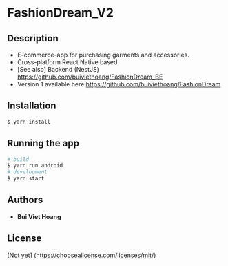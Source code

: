 # FashionDream_V2

## Description

- E-commerce-app for purchasing garments and accessories. 
- Cross-platform React Native based
- [See also] Backend (NestJS) https://github.com/buiviethoang/FashionDream_BE
- Version 1 available here https://github.com/buiviethoang/FashionDream
## Installation

```bash
$ yarn install
```

## Running the app

```bash
# build
$ yarn run android
# development
$ yarn start

```
## Authors
* **Bui Viet Hoang**
## License

[Not yet] (https://choosealicense.com/licenses/mit/)
